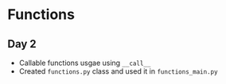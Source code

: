 # Functions

## Day 2
- Callable functions usgae using `__call__`
- Created `functions.py` class and used it in `functions_main.py`